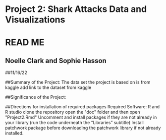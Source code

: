 # Project 2: Shark Attacks Data and Visualizations
# READ ME
## Noelle Clark and Sophie Hasson
##11/16/22

##Summary of the Project:
The data set the project is based on is from kaggle
add link to the dataset from kaggle 

##Significance of the Project: 


##Directions for installation of required packages
Required Software: R and R studio
clone the repository 
open the "doc" folder and then open "Project2.Rmd"
Uncomment and install packages if they are not already in your library (run the code underneath the “Libraries” subtitle)
Install patchwork package before downloading the patchwork library if not already installed. 
